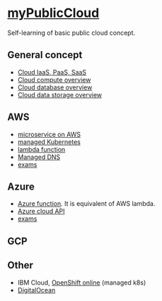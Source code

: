 # [myPublicCloud](http://coulombel.net/myPublicCloud/)

Self-learning of basic public cloud concept.

## General concept

- [Cloud IaaS, PaaS, SaaS](./General/1-cloud_iass-pass-saas.md)
- [Cloud compute overview](./General/2-cloud-compute-overview.md)
- [Cloud database overview](./General/3-cloud-db-overview.md)
- [Cloud data storage overview](./General/4-data-storage-overview.md)

## AWS

- [microservice on AWS](./AWS/1-microservice-on-aws-notes.md)
- [managed Kubernetes](./AWS/2-eks.md)
- [lambda function](./AWS/3-lambda.md)
- [Managed DNS](./AWS/4-DNS-route-53.md)
- [exams]((./AWS/test.md))

## Azure

- [Azure function](./Azure/3-Azure-function.md). It is equivalent of AWS lambda.
- [Azure cloud API](./Azure/azure_cloud_api.md)
- [exams]((./Azure/test.md))

## GCP

## Other 

- IBM Cloud, [OpenShift online](https://www.openshift.com/products/online/) (managed k8s)
- [DigitalOcean](https://www.digitalocean.com/)